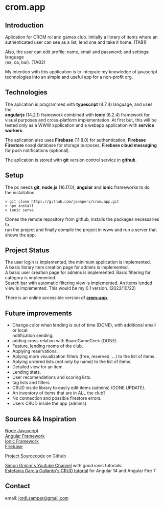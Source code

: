 # crom.app  

## Introduction
Aplication for CROM rol and games club. Initially a library of items where an  
authenticated user can see as a list, lend one and take it home. (TAB1)  

Also, the user can edit profile: name, email and password; and settings: language  
(es, ca, bui). (TAB2)

My intention with this application is to integrate my knowledge of javascript  
technologies into an simple and useful app for a non-profit org.

## Technologies
The aplication is programmed with **typescript** (4.7.4) language, and uses the  
**angularjs** (14.2.1) framework combined with **ionic** (6.2.4) framework for  
visual purposes and cross-platform implementation. At first but, this will be  
tested only as a WWW application and a webapp application with **service  
workers**.  

The aplication also uses **Firebase** (11.8.0) for authentication, **Firebase  
Firestore** nosql database for storage purposes, **Firebase cloud messaging**  
for push notifications (optional).  

The aplication is stored with **git** version control service in __github__.  

## Setup
The pc needs **git**, **node.js** (16.17.0), **angular** and **ionic** frameworks to do   
the installation. 
```
> git clone https://github.com/jsamperv/crom.app.git   
> npm install  
> ionic serve  
```
Clones the remote repository from github, installs the packages necessaries to  
run the project and finally compile the project in www and run a server that  
shows the app.

## Project Status 
The user login is implemented, the minimum application is implemented.  
A basic library item creation page for admins is implemented.  
A basic user creation page for admins is implemented.
Basic filtering for category is implemented.  
Search bar with automatic filtering view is implemented.
An items lended view is implemented.
This would be my 0.1 version. (2022/10/22)

There is an online accessible version of [**crom-app**](https://crom-app.web.app).

## Future improvements
- Change color when lending is out of time (DONE), with additional email or local  
notification sending.
- adding cross relation with BoardGameGeek (DONE).
- Feature, lending rooms of the club.
- Applying reservations.
- Aplying more visualization filters (free, reserved, ...) to the list of items. 
- Aplying ordered lists (not only by name) to the list of items.
- Detailed view for an item.
- Lending stats.
- User recomendations and scoring lists.
- tag lists and filters.
- CRUD inside library to easily edit items (admins) (DONE UPDATE).
- An inventory of items that are in ALL the club?
- No connection and possible firestore errors.
- Users CRUD inside the app (admins).

## Sources && Inspiration
[Node Javascript](https://nodejs.org)  
[Angular Framework](https://angular.io)  
[Ionic Framework](https://ionicframework.com)  
[Firebase](https://firebase.google.com)  

[Project Sourcecode](https://github.com/jsamperv/crom.app) on Github

[Simon Grimm's Youtube Channel](https://www.youtube.com/c/SimonGrimmDev) with good ionic tutorials.  
[Estefania Garcia Gallardo's CRUD tutorial](https://betterprogramming.pub/angular-13-firebase-crud-tutorial-with-angularfire-7-2d6980dcc091) for Angular 14 and Angular Fire 7  


## Contact
email: jordi.samper@gmail.com

